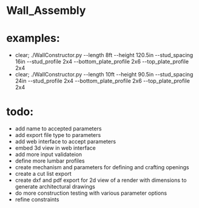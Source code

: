 # Wall_Assembly


# examples:
- clear; ./WallConstructor.py --length 8ft --height 120.5in --stud_spacing 16in --stud_profile 2x4 --bottom_plate_profile 2x6 --top_plate_profile 2x4
- clear; ./WallConstructor.py --length 10ft --height 90.5in --stud_spacing 24in --stud_profile 2x4 --bottom_plate_profile 2x6 --top_plate_profile 2x4

# todo:
- add name to accepted parameters
- add export file type to parameters
- add web interface to accept parameters
- embed 3d view in web interface
- add more input validateion
- define more lumbar profiles
- create mechanism and parameters for defining and crafting openings
- create a cut list export
- create dxf and pdf export for 2d view of a render with dimensions to generate architectural drawings
- do more construction testing with various parameter options
- refine constraints


